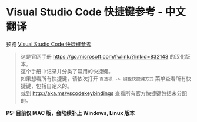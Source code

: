 # Visual Studio Code 快捷键参考 - 中文翻译

预览 [Visual Studio Code 快捷键参考](http://52cik.github.io/vscode-keyboard-shortcuts/)

> 这是官网手册 https://go.microsoft.com/fwlink/?linkid=832143 的汉化版本。  
> 这个手册中记录并分类了常用的快捷键。  
> 如果想看所有快捷键，请依次打开 `首选项 -> 键盘快捷键方式` 菜单查看所有快捷键，包括自定义的。  
> 或到 http://aka.ms/vscodekeybindings 查看所有官方快捷键包括未分配的。  


**PS: 目前仅 MAC 版，会陆续补上 Windows, Linux 版本**
